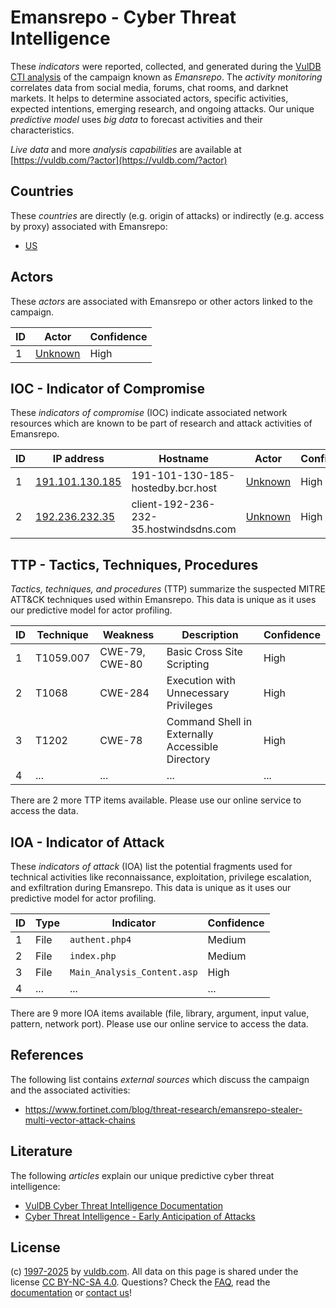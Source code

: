 # Emansrepo - Cyber Threat Intelligence

These _indicators_ were reported, collected, and generated during the [VulDB CTI analysis](https://vuldb.com/?kb.cti) of the campaign known as _Emansrepo_. The _activity monitoring_ correlates data from social media, forums, chat rooms, and darknet markets. It helps to determine associated actors, specific activities, expected intentions, emerging research, and ongoing attacks. Our unique _predictive model_ uses _big data_ to forecast activities and their characteristics.

_Live data_ and more _analysis capabilities_ are available at [https://vuldb.com/?actor](https://vuldb.com/?actor)

## Countries

These _countries_ are directly (e.g. origin of attacks) or indirectly (e.g. access by proxy) associated with Emansrepo:

* [US](https://vuldb.com/?country.us)

## Actors

These _actors_ are associated with Emansrepo or other actors linked to the campaign.

ID | Actor | Confidence
-- | ----- | ----------
1 | [Unknown](https://vuldb.com/?actor.unknown) | High

## IOC - Indicator of Compromise

These _indicators of compromise_ (IOC) indicate associated network resources which are known to be part of research and attack activities of Emansrepo.

ID | IP address | Hostname | Actor | Confidence
-- | ---------- | -------- | ----- | ----------
1 | [191.101.130.185](https://vuldb.com/?ip.191.101.130.185) | 191-101-130-185-hostedby.bcr.host | [Unknown](https://vuldb.com/?actor.unknown) | High
2 | [192.236.232.35](https://vuldb.com/?ip.192.236.232.35) | client-192-236-232-35.hostwindsdns.com | [Unknown](https://vuldb.com/?actor.unknown) | High

## TTP - Tactics, Techniques, Procedures

_Tactics, techniques, and procedures_ (TTP) summarize the suspected MITRE ATT&CK techniques used within Emansrepo. This data is unique as it uses our predictive model for actor profiling.

ID | Technique | Weakness | Description | Confidence
-- | --------- | -------- | ----------- | ----------
1 | T1059.007 | CWE-79, CWE-80 | Basic Cross Site Scripting | High
2 | T1068 | CWE-284 | Execution with Unnecessary Privileges | High
3 | T1202 | CWE-78 | Command Shell in Externally Accessible Directory | High
4 | ... | ... | ... | ...

There are 2 more TTP items available. Please use our online service to access the data.

## IOA - Indicator of Attack

These _indicators of attack_ (IOA) list the potential fragments used for technical activities like reconnaissance, exploitation, privilege escalation, and exfiltration during Emansrepo. This data is unique as it uses our predictive model for actor profiling.

ID | Type | Indicator | Confidence
-- | ---- | --------- | ----------
1 | File | `authent.php4` | Medium
2 | File | `index.php` | Medium
3 | File | `Main_Analysis_Content.asp` | High
4 | ... | ... | ...

There are 9 more IOA items available (file, library, argument, input value, pattern, network port). Please use our online service to access the data.

## References

The following list contains _external sources_ which discuss the campaign and the associated activities:

* https://www.fortinet.com/blog/threat-research/emansrepo-stealer-multi-vector-attack-chains

## Literature

The following _articles_ explain our unique predictive cyber threat intelligence:

* [VulDB Cyber Threat Intelligence Documentation](https://vuldb.com/?kb.cti)
* [Cyber Threat Intelligence - Early Anticipation of Attacks](https://www.scip.ch/en/?labs.20201022)

## License

(c) [1997-2025](https://vuldb.com/?kb.changelog) by [vuldb.com](https://vuldb.com/?kb.about). All data on this page is shared under the license [CC BY-NC-SA 4.0](https://creativecommons.org/licenses/by-nc-sa/4.0/). Questions? Check the [FAQ](https://vuldb.com/?kb.faq), read the [documentation](https://vuldb.com/?kb) or [contact us](https://vuldb.com/?contact)!
